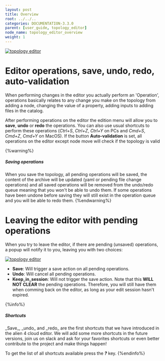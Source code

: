 ```yaml
---
layout: post
title: Overview
root: ../../..
categories: DOCUMENTATION-3.3.0
parent: [user_guide, topology_editor]
node_name: topology_editor_overview
weight: 1
---
```



[![topology editor](../../images/3.3.0/user_guide/topology_editor/topology_editor.png)](../../images/3.3.0/user_guide/topology_editor/topology_editor.png)

# Editor operations, save, undo, redo, auto-validation

When performing changes in the editor you actually perform an 'Operation', operations basically relates to any change you make on the topology from adding a node, changing the value of a property, adding inputs to adding files in the catalog.

After performing operations on the editor the edition menu will allow you to __save__, __undo__ or __redo__ the operations. You can also use usual shortcuts to perform these operations (_Ctrl+S_, _Ctrl+Z_, _Ctrl+Y_ on PCs and _Cmd+S_, _Cmd+Z_, _Cmd+Y_ on MacOS).
If the button __Auto-validation__ is set, all operations on the editor except node move will check if the topology is valid

{%warning%}
<h5>Saving operations</h5>
When you save the topology, all pending operations will be saved, the content of the archive will be updated (yaml or pending file change operations) and all saved operations will be removed from the undo/redo queue meaning that you won't be able to undo them. If some operations have been undone before saving they will still exist in the operation queue and you will be able to redo them.
{%endwarning%}

# Leaving the editor with pending operations

When you try to leave the editor, if there are pending (unsaved) operations, a popup will notify it to you, leaving you with two choices:

[![topology editor](../../images/3.3.0/user_guide/topology_editor/unsave_changes_popup.png)](../../images/3.3.0/user_guide/topology_editor/unsave_changes_popup.png)

- __Save__: Will trigger a save action on all pending operations.
- __Undo__: Will cancel all pending operations.
- __Keep_in_session__: Will not trigger the save action. Note that this __WILL NOT CLEAR__ the pending operations. Therefore, you will still have them when comming back on the editor, as long as your edit session hasn't expired.

{%info%}
<h5>Shortcuts</h5>
_Save_, _undo_ and _redo_ are the first shortcuts that we have introduced in the alien 4 cloud editor. We will add some more shortcuts in the future versions, join us on slack and ask for your favorites shortcuts or even better contribute to the project and make things happen!

To get the list of all shortcuts available press the ___?___ key.
{%endinfo%}


